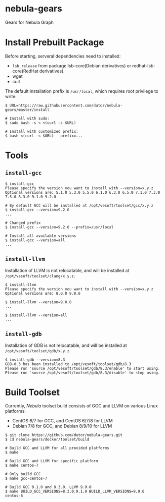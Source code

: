 # nebula-gears
Gears for Nebula Graph

# Install Prebuilt Package

Before starting, serveral dependencies need to installed:
 * `lsb_release` from package lsb-core(Debian derivatives) or redhat-lsb-core(RedHat derivatives).
 * wget
 * curl

The default installation prefix is `/usr/local`, which requires root privilege to write.

```shell
$ URL=https://raw.githubusercontent.com/dutor/nebula-gears/master/install

# Install with sudo:
$ sudo bash -s < <(curl -s $URL)

# Install with customized prefix:
$ bash <(curl -s $URL) --prefix=...
```

# Tools

## `install-gcc`
```shell
$ install-gcc
Please specify the version you want to install with --version=x.y.z
Optional versions are: 5.1.0 5.3.0 5.5.0 6.1.0 6.3.0 6.5.0 7.1.0 7.3.0 7.5.0 8.3.0 9.1.0 9.2.0

# By default GCC will be installed at /opt/vesoft/toolset/gcc/x.y.z
$ install-gcc --version=9.2.0
...

# Changed prefix
$ install-gcc --version=9.2.0 --prefix=/usr/local

# Install all available versions
$ install-gcc --version=all
...
```

## `install-llvm`
Installation of LLVM is not relocatable, and will be installed at `/opt/vesoft/toolset/clang/x.y.z`.
```shell
$ install-llvm
Please specify the version you want to install with --version=x.y.z
Optional versions are: 8.0.0 9.0.0

$ install-llvm --version=9.0.0
...

$ install-llvm --version=all
...
```


## `install-gdb`
Installation of GDB is not relocatable, and will be installed at `/opt/vesoft/toolset/gdb/x.y.z`.
```shell
$ install-gdb --version=8.3
GDB-8.3 has been installed to /opt/vesoft/toolset/gdb/8.3
Please run 'source /opt/vesoft/toolset/gdb/8.3/enable' to start using.
Please run 'source /opt/vesoft/toolset/gdb/8.3/disable' to stop using.
```

# Build Toolset
Currently, _Nebula_ toolset build consists of GCC and LLVM on various Linux platforms:
  * CentOS 6/7 for GCC, and CentOS 6/7/8 for LLVM
  * Debian 7/8 for GCC, and Debian 8/9/10 for LLVM

```shell
$ git clone https://github.com/dutor/nebula-gears.git
$ cd nebula-gears/docker/toolset/build

# Build GCC and LLVM for all provided platforms
$ make

# Build GCC and LLVM for specific platform
$ make centos-7

# Only build GCC
$ make gcc-centos-7

# Build GCC 9.1.0 and 8.3.0, LLVM 9.0.0
$ make BUILD_GCC_VERSIONS=8.3.0,9.1.0 BUILD_LLVM_VERSIONS=9.0.0 centos-6
```
